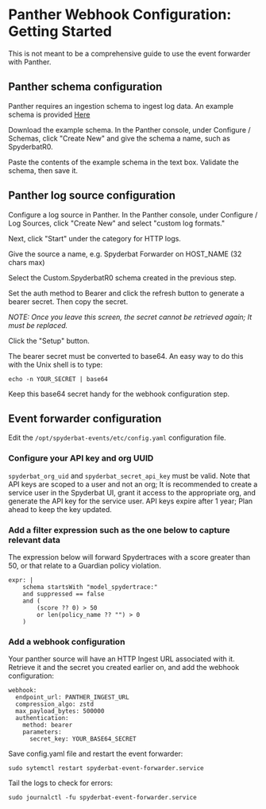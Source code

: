 # Panther Webhook Configuration: Getting Started

This is not meant to be a comprehensive guide to use the event forwarder with Panther.

## Panther schema configuration

Panther requires an ingestion schema to ingest log data. An example schema is provided [Here](Custom.SpyderbatR0.schema.yaml)

Download the example schema. In the Panther console, under Configure / Schemas, click
"Create New" and give the schema a name, such as SpyderbatR0.

Paste the contents of the example schema in the text box. Validate the schema, then save it.

## Panther log source configuration

Configure a log source in Panther. In the Panther console, under Configure / Log Sources, click
"Create New" and select "custom log formats."

Next, click "Start" under the category for HTTP logs.

Give the source a name, e.g. Spyderbat Forwarder on HOST_NAME (32 chars max)

Select the Custom.SpyderbatR0 schema created in the previous step.

Set the auth method to Bearer and click the refresh button to generate a bearer secret.
Then copy the secret.

*NOTE: Once you leave this screen, the secret cannot be retrieved again; It must be replaced.*

Click the "Setup" button.

The bearer secret must be converted to base64. An easy way to do this
with the Unix shell is to type:

```
echo -n YOUR_SECRET | base64
```

Keep this base64 secret handy for the webhook configuration step.

## Event forwarder configuration

Edit the `/opt/spyderbat-events/etc/config.yaml` configuration file.

### Configure your API key and org UUID

`spyderbat_org_uid` and `spyderbat_secret_api_key` must be valid. Note
that API keys are scoped to a user and not an org; It is recommended
to create a service user in the Spyderbat UI, grant it access to
the appropriate org, and generate the API key for the service user.
API keys expire after 1 year; Plan ahead to keep the key updated.

### Add a filter expression such as the one below to capture relevant data
The expression below will forward Spydertraces with a score greater than 50, or that relate to a Guardian policy violation.

```
expr: |
    schema startsWith "model_spydertrace:"
    and suppressed == false
    and (
        (score ?? 0) > 50
        or len(policy_name ?? "") > 0
    )
```

### Add a webhook configuration

Your panther source will have an HTTP Ingest URL associated with it. Retrieve it and the secret
you created earlier on, and add the webhook configuration:

```
webhook:
  endpoint_url: PANTHER_INGEST_URL
  compression_algo: zstd
  max_payload_bytes: 500000
  authentication:
    method: bearer
    parameters:
      secret_key: YOUR_BASE64_SECRET
```

Save config.yaml file and restart the event forwarder:

`sudo sytemctl restart spyderbat-event-forwarder.service`

Tail the logs to check for errors:

`sudo journalctl -fu spyderbat-event-forwarder.service`

